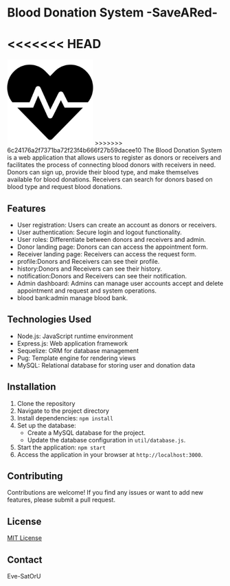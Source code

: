 # Blood Donation System -SaveARed-
<<<<<<< HEAD
=======
<img src="./public/images/heartbeat-solid.svg" alt="SaveARed" width="200">
>>>>>>> 6c24176a2f7371ba72f23f4b666f27b59dacee10
The Blood Donation System is a web application that allows users to register as donors or receivers and facilitates the process of connecting blood donors with receivers in need. Donors can sign up, provide their blood type, and make themselves available for blood donations. Receivers can search for donors based on blood type and request blood donations.

## Features

- User registration: Users can create an account as donors or receivers.
- User authentication: Secure login and logout functionality.
- User roles: Differentiate between donors and receivers and admin.
- Donor landing page: Donors can can access the appointment form.
- Receiver landing page: Receivers can access the request form.
- profile:Donors and Receivers can see their profile.
- history:Donors and Receivers can see their history.
- notification:Donors and Receivers can see their notification.
- Admin dashboard: Admins can manage user accounts accept and delete appointment and request and system operations.
- blood bank:admin manage blood bank. 


## Technologies Used

- Node.js: JavaScript runtime environment
- Express.js: Web application framework
- Sequelize: ORM for database management
- Pug: Template engine for rendering views
- MySQL: Relational database for storing user and donation data

## Installation

1. Clone the repository
2. Navigate to the project directory
3. Install dependencies: `npm install`
4. Set up the database:
   - Create a MySQL database for the project.
   - Update the database configuration in `util/database.js`.
5. Start the application: `npm start`
6. Access the application in your browser at `http://localhost:3000`.

## Contributing

Contributions are welcome! If you find any issues or want to add new features, please submit a pull request.

## License

[MIT License](https://opensource.org/licenses/MIT)
## Contact
Eve-SatOrU
